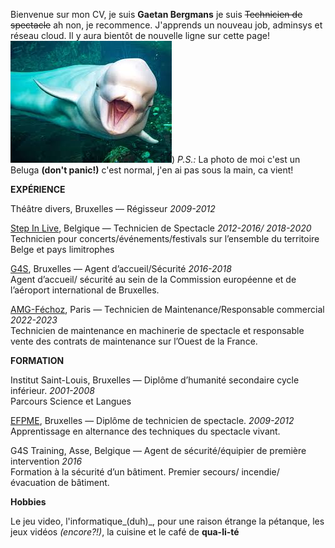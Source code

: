 Bienvenue sur mon CV, je suis **Gaetan Bergmans** je suis ~~Technicien de spectacle~~ ah non, je recommence.
J'apprends un nouveau job, adminsys et réseau cloud. Il y aura bientôt de nouvelle ligne sur cette page!       ![Ma photo d'un beluga](https://raw.githubusercontent.com/Hillman-gaetan/CV/refs/heads/main/Beluga%20HUB.jpg))
_P.S.:_ La photo de moi c'est un Beluga **(don't panic!)** c'est normal, j'en ai pas sous la main, ca vient!

**EXPÉRIENCE**

Théâtre divers, Bruxelles — Régisseur
 _2009-2012_

[Step In Live](https://stepinlive.be/fr/bienvenue), Belgique — Technicien de Spectacle
 _2012-2016/ 2018-2020_     
Technicien  pour  concerts/événements/festivals sur l’ensemble du territoire Belge et pays limitrophes

[G4S](https://www.g4s.com/fr-fr), Bruxelles — Agent d’accueil/Sécurité
 _2016-2018_           
Agent d’accueil/ sécurité au sein de la Commission européenne et de l’aéroport international de Bruxelles.

[AMG-Féchoz](https://amg-fechoz.com/), Paris — Technicien de Maintenance/Responsable commercial
 _2022-2023_         
Technicien de maintenance en machinerie de spectacle et responsable vente des contrats de maintenance sur l’Ouest de la France.

**FORMATION**

Institut Saint-Louis, Bruxelles — Diplôme d’humanité secondaire cycle inférieur.
 _2001-2008_      
Parcours Science et Langues

[EFPME](https://www.efp.be/), Bruxelles — Diplôme de technicien de spectacle.
 _2009-2012_           
Apprentissage en alternance des techniques du spectacle vivant.

G4S Training, Asse, Belgique — Agent de sécurité/équipier de première intervention
 _2016_         
Formation à la sécurité d’un bâtiment. Premier secours/ incendie/ évacuation de bâtiment.


**Hobbies**

Le jeu video, l'informatique_(duh)_, pour une raison étrange la pétanque, les jeux vidéos _(encore?!)_, la cuisine et le café de **qua-li-té** 

